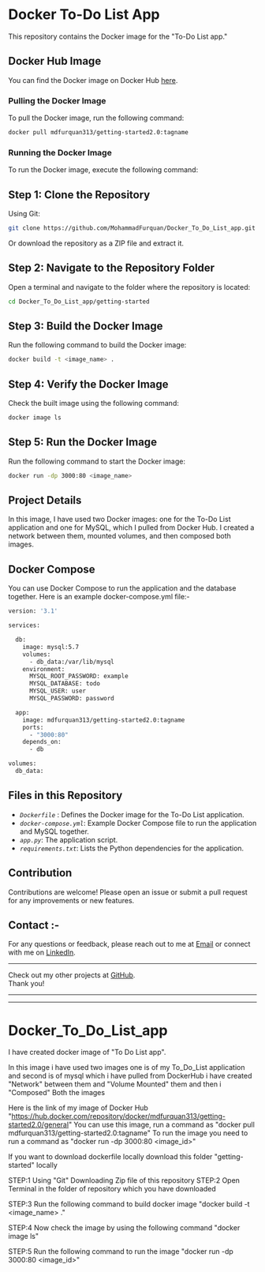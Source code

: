 # Docker To-Do List App

This repository contains the Docker image for the "To-Do List app."

## Docker Hub Image

You can find the Docker image on Docker Hub [here](https://hub.docker.com/repository/docker/mdfurquan313/getting-started2.0/general).

### Pulling the Docker Image

To pull the Docker image, run the following command:

```sh
docker pull mdfurquan313/getting-started2.0:tagname
```

### Running the Docker Image
To run the Docker image, execute the following command:

## Step 1: Clone the Repository
Using Git:
```sh
git clone https://github.com/MohammadFurquan/Docker_To_Do_List_app.git
```
Or download the repository as a ZIP file and extract it.

## Step 2: Navigate to the Repository Folder
Open a terminal and navigate to the folder where the repository is located:
```sh
cd Docker_To_Do_List_app/getting-started
```
## Step 3: Build the Docker Image
Run the following command to build the Docker image:
```sh
docker build -t <image_name> .
```


## Step 4: Verify the Docker Image
Check the built image using the following command:

```sh
docker image ls
```
## Step 5: Run the Docker Image
Run the following command to start the Docker image:

```sh
docker run -dp 3000:80 <image_name>
```

## Project Details
In this image, I have used two Docker images: one for the To-Do List application and one for MySQL, which I pulled from Docker Hub. I created a network between them, mounted volumes, and then composed both images.

## Docker Compose
You can use Docker Compose to run the application and the database together. Here is an example docker-compose.yml file:-
```sh
version: '3.1'

services:

  db:
    image: mysql:5.7
    volumes:
      - db_data:/var/lib/mysql
    environment:
      MYSQL_ROOT_PASSWORD: example
      MYSQL_DATABASE: todo
      MYSQL_USER: user
      MYSQL_PASSWORD: password

  app:
    image: mdfurquan313/getting-started2.0:tagname
    ports:
      - "3000:80"
    depends_on:
      - db

volumes:
  db_data:
```
## Files in this Repository
- *`Dockerfile`* : Defines the Docker image for the To-Do List application.
- *`docker-compose.yml`*: Example Docker Compose file to run the application and MySQL together.
- *`app.py`*: The application script.
- *`requirements.txt`*: Lists the Python dependencies for the application.

## Contribution 
Contributions are welcome! Please open an issue or submit a pull request for any improvements or new features.

## Contact :-
For any questions or feedback, please reach out to me at [Email](mailto:mdfurquan313@gmail.com) or connect with me on [LinkedIn](https://www.linkedin.com/in/mohammad-furquan-713561234/).

---

Check out my other projects at [GitHub](https://github.com/MohammadFurquan). </br>
Thank you!




---
---
# Docker_To_Do_List_app
I have created docker image of "To Do List app".
 
In this image i have used two images one is of my To_Do_List application and second is of mysql which i have pulled from DockerHub 
i have created "Network" between them and "Volume Mounted" them and then i "Composed" Both the images

Here is the link of my image of Docker Hub "https://hub.docker.com/repository/docker/mdfurquan313/getting-started2.0/general" You can use this image, run a command as "docker pull mdfurquan313/getting-started2.0:tagname"
To run the image you need to run a command as "docker run -dp 3000:80 <image_id>"


If you want to download dockerfile locally download this folder "getting-started" locally 

STEP:1
Using "Git"
Downloading Zip file of this repository
STEP:2 Open Terminal in the folder of repository which you have downloaded

STEP:3 Run the following command to build docker image "docker build -t <image_name> ."

STEP:4 Now check the image by using the following command "docker image ls"

STEP:5 Run the following command to run the image "docker run -dp 3000:80 <image_id>"
